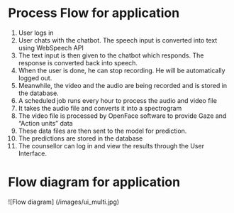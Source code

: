 
# Process Flow for application

1.	User logs in
2.	User chats with the chatbot. The speech input is converted into text using WebSpeech API
3.	The text input is then given to the chatbot which responds. The response is converted back into speech. 
4.	When the user is done, he can stop recording. He will be automatically logged out.
5.	Meanwhile, the video and the audio are being recorded and is stored in the database. 
6.	A scheduled job runs every hour to process the audio and video file
7.	It takes the audio file and converts it into a spectrogram
8.	The video file is processed by OpenFace software to provide Gaze and “Action units” data
9.	These data files are then sent to the model for prediction.
10.	The predictions are stored in the database
11.	The counsellor can log in and view the results through the User Interface.

# Flow diagram for application
![Flow diagram] (/images/ui_multi.jpg)
